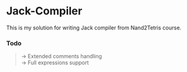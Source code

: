# Jack-Compiler
This is my solution for writing Jack compiler from Nand2Tetris course.

### Todo
> -> Extended comments handling <br>
-> Full expressions support
